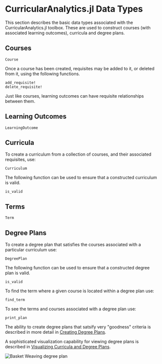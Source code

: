 # CurricularAnalytics.jl Data Types

This section describes the basic data types associated with the CurricularAnalytics.jl toolbox. These are used to construct courses (with associated learning outcomes), curricula and degree plans.

## Courses

```@docs
Course
```

Once a course has been created, requisites may be added to it, or deleted from it, using the following functions.

```@docs
add_requisite!
delete_requisite!
```

Just like courses, learning outcomes can have requisite relationships between them.

## Learning Outcomes

```@docs
LearningOutcome
```

## Curricula

To create a curriculum from a collection of courses, and their associated requisites, use:

```@docs
Curriculum
```

The following function can be used to ensure that a constructed curriculum is valid.

```@docs
is_valid
```

## Terms

```@docs
Term
```

## Degree Plans

To create a degree plan that satisfies the courses associated with a particular curriculum use:

```@docs
DegreePlan
```

The following function can be used to ensure that a constructed degree plan is valid.

```@docs
is_valid
```

To find the term where a given course is located within a degree plan use:

```@docs
find_term
```

To see the terms and courses associated with a degree plan use:

```@docs
print_plan
```

The ability to create degree plans that satsify very "goodness" criteria is described in more detail in [Creating Degree Plans](@ref).

A sophisticated visualization capability for viewing degree plans is described in [Visualizing Curricula and Degree Plans](@ref).

![Basket Weaving degree plan](./BW-plan.png)